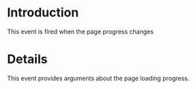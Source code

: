 # Introduction #

This event is fired when the page progress changes


# Details #

This event provides arguments about the page loading progress.